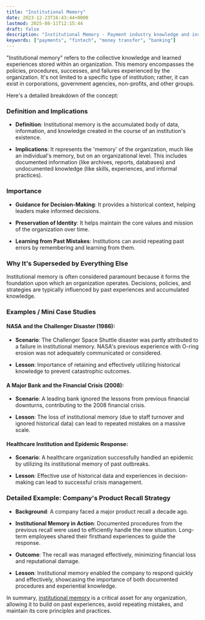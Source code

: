 ```yaml
---
title: "Institutional Memory"
date: 2023-12-23T16:43:44+0000
lastmod: 2025-08-11T12:15:44
draft: false
description: "Institutional Memory - Payment industry knowledge and insights"
keywords: ["payments", "fintech", "money transfer", "banking"]
---
```


"Institutional memory" refers to the collective knowledge and learned experiences stored within an organization. This memory encompasses the policies, procedures, successes, and failures experienced by the organization. It's not limited to a specific type of institution; rather, it can exist in corporations, government agencies, non-profits, and other groups.

Here's a detailed breakdown of the concept:

### Definition and Implications

- **Definition**: Institutional memory is the accumulated body of data, information, and knowledge created in the course of an institution's existence.

- **Implications**: It represents the 'memory' of the organization, much like an individual's memory, but on an organizational level. This includes documented information (like archives, reports, databases) and undocumented knowledge (like skills, experiences, and informal practices).

### Importance

- **Guidance for Decision-Making**: It provides a historical context, helping leaders make informed decisions.

- **Preservation of Identity**: It helps maintain the core values and mission of the organization over time.

- **Learning from Past Mistakes**: Institutions can avoid repeating past errors by remembering and learning from them.

### Why It's Superseded by Everything Else

Institutional memory is often considered paramount because it forms the foundation upon which an organization operates. Decisions, policies, and strategies are typically influenced by past experiences and accumulated knowledge.

### Examples / Mini Case Studies

#### **NASA and the Challenger Disaster (1986)**:

- **Scenario**: The Challenger Space Shuttle disaster was partly attributed to a failure in institutional memory. NASA's previous experience with O-ring erosion was not adequately communicated or considered.

- **Lesson**: Importance of retaining and effectively utilizing historical knowledge to prevent catastrophic outcomes.

#### **A Major Bank and the Financial Crisis (2008)**:

- **Scenario**: A leading bank ignored the lessons from previous financial downturns, contributing to the 2008 financial crisis.

- **Lesson**: The loss of institutional memory (due to staff turnover and ignored historical data) can lead to repeated mistakes on a massive scale.

#### **Healthcare Institution and Epidemic Response**:

- **Scenario**: A healthcare organization successfully handled an epidemic by utilizing its institutional memory of past outbreaks.

- **Lesson**: Effective use of historical data and experiences in decision-making can lead to successful crisis management.

### Detailed Example: Company's Product Recall Strategy

- **Background**: A company faced a major product recall a decade ago.

- **Institutional Memory in Action**: Documented procedures from the previous recall were used to efficiently handle the new situation. Long-term employees shared their firsthand experiences to guide the response.

- **Outcome**: The recall was managed effectively, minimizing financial loss and reputational damage.

- **Lesson**: Institutional memory enabled the company to respond quickly and effectively, showcasing the importance of both documented procedures and experiential knowledge.

In summary, [institutional memory](https://faisalkhanllc.xyz/resources/payments-wiki/i/institutional-memory/) is a critical asset for any organization, allowing it to build on past experiences, avoid repeating mistakes, and maintain its core principles and practices.